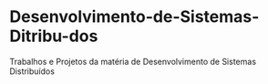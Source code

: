 # Desenvolvimento-de-Sistemas-Ditribu-dos
Trabalhos e Projetos da matéria de Desenvolvimento de Sistemas Distribuídos
